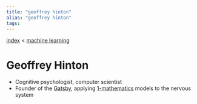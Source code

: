 ```yaml
---
title: "geoffrey hinton"
alias: "geoffrey hinton"
tags: 
---
```


[index](/.md) < [machine learning](machine-learning.md)

# Geoffrey Hinton

- Cognitive psychologist, computer scientist
- Founder of the [Gatsby](Gatsby.md), applying [1-mathematics](1-mathematics.md) models to the nervous system
